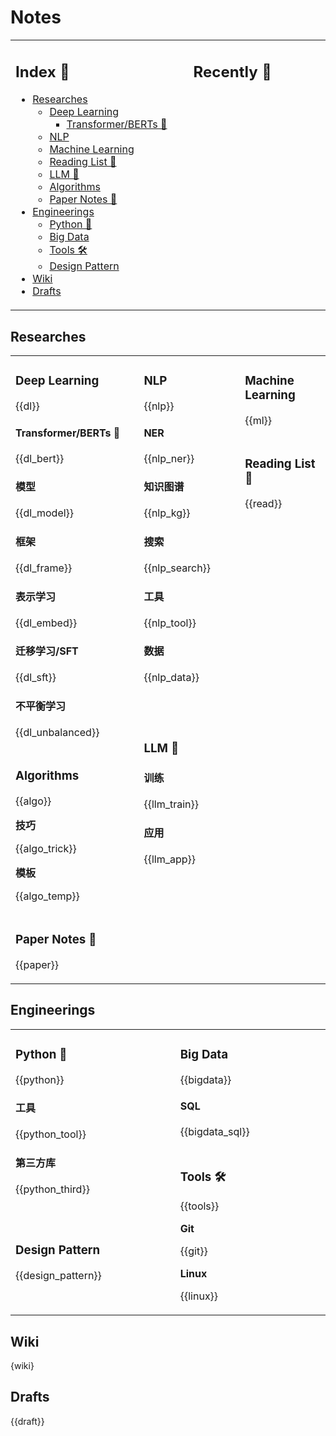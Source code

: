 Notes
===

<table>
<tr>
<td valign="top" width="1000">

<!-- omit in toc -->
## Index 📑

<!-- TOC -->
- [Researches](#researches)
    - [Deep Learning](#deep-learning)
        - [Transformer/BERTs 🤖](#transformerberts-)
    - [NLP](#nlp)
    - [Machine Learning](#machine-learning)
    - [Reading List 🔖](#reading-list-)
    - [LLM 🚀](#llm-)
    - [Algorithms](#algorithms)
    - [Paper Notes 📝](#paper-notes-)
- [Engineerings](#engineerings)
    - [Python 🐍](#python-)
    - [Big Data](#big-data)
    - [Tools 🛠️](#tools-️)
    - [Design Pattern](#design-pattern)
- [Wiki](#wiki)
- [Drafts](#drafts)
<!-- TOC -->

</td>
<td valign="top" width="2000">

<!-- omit in toc -->
## Recently 📖
<!--START_SECTION:recent-->
<!--END_SECTION:recent-->

</td>
</tr>
</table>


<!--START_SECTION:notes-->

## Researches

<table>

<!-- row 1 -->
<tr>
<td rowspan="6" colspan="2" valign="top" width="1000">

### Deep Learning
{{dl}}

#### Transformer/BERTs 🤖

{{dl_bert}}

<!-- omit in toc -->
#### 模型

{{dl_model}}

<!-- omit in toc -->
#### 框架

{{dl_frame}}

<!-- omit in toc -->
#### 表示学习

{{dl_embed}}

<!-- omit in toc -->
#### 迁移学习/SFT

{{dl_sft}}

<!-- omit in toc -->
#### 不平衡学习

{{dl_unbalanced}}

</td>
<td rowspan="4" colspan="2" valign="top" width="1000">

### NLP
{{nlp}}

<!-- omit in toc -->
#### NER

{{nlp_ner}}

<!-- omit in toc -->
#### 知识图谱

{{nlp_kg}}

<!-- omit in toc -->
#### 搜索

{{nlp_search}}

<!-- omit in toc -->
#### 工具

{{nlp_tool}}

<!-- omit in toc -->
#### 数据

{{nlp_data}}

</td>
<td rowspan="2" colspan="2" valign="top" width="1000">

### Machine Learning

{{ml}}

</td>
</tr>

<!-- row 2; 空白行, 用于跳过表格的灰色行 -->
<tr></tr>

<!-- row 3 -->
<tr>
<td rowspan="6" colspan="2" valign="top" width="1000">

### Reading List 🔖

{{read}}

</td>
</tr>

<!-- row 4; 空白行, 用于跳过表格的灰色行 -->
<tr></tr>

<!-- row 5 -->
<tr>
<td rowspan="4" colspan="2" valign="top" width="1000">

### LLM 🚀

<!-- omit in toc -->
#### 训练

{{llm_train}}

<!-- omit in toc -->
#### 应用

{{llm_app}}

</td>
</tr>

<!-- row 6; 空白行, 用于跳过表格的灰色行 -->
<tr></tr>

<!-- row 7 -->
<tr>
<td rowspan="2" colspan="2" valign="top" width="1000">

### Algorithms

{{algo}}

**技巧**

{{algo_trick}}

**模板**

{{algo_temp}}

</td>

</tr>

<!-- row 8; 空白行, 用于跳过表格的灰色行 -->
<tr></tr>

<!-- row 9 -->
<tr>
<td rowspan="2" colspan="6" valign="top" width="1000">

### Paper Notes 📝

{{paper}}

</td>
</tr>

</table>


## Engineerings
<table>
<!-- row 1 -->
<tr>
<td rowspan='4' valign="top" width="1000">

### Python 🐍

{{python}}

<!-- omit in toc -->
#### 工具

{{python_tool}}

<!-- omit in toc -->
#### 第三方库

{{python_third}}

</td>
<td rowspan='2' valign="top" width="1000">

### Big Data

{{bigdata}}

<!-- omit in toc -->
#### SQL

{{bigdata_sql}}

</td>
</tr>

<!-- row 2 -->
<tr></tr>

<!-- row 3 -->
<tr>
<td rowspan='4' valign="top" width="1000">

### Tools 🛠️

{{tools}}

**Git**

{{git}}

**Linux**

{{linux}}

</td>
</tr>

<!-- row 4 -->
<tr></tr>

<!-- row 5 -->
<tr>
<td rowspan='2' valign="top" width="1000">

### Design Pattern

{{design_pattern}}

</td>
</tr>

</table>


## Wiki

{wiki}


## Drafts

{{draft}}

<!--END_SECTION:notes-->